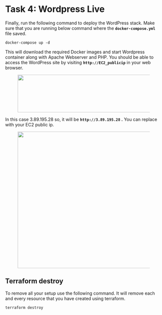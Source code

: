 # Task 4: Wordpress Live

Finally, run the following command to deploy the WordPress stack. Make sure that you are running below command where the **`docker-compose.yml`** file saved.

```
docker-compose up -d
```

This will download the required Docker images and start Wordpress container along with Apache Webserver and PHP. You should be able to access the WordPress site by visiting **`http://EC2_publicip`** in your web browser.

<figure><img src="https://miro.medium.com/v2/resize:fit:700/1*HJhUWG3P9f-GG-jcoMhg4g.png" alt="" height="121" width="700"><figcaption></figcaption></figure>

In this case 3.89.195.28 so, it will be **`http://3.89.195.28` .** You can replace with your EC2 public ip.

<figure><img src="https://miro.medium.com/v2/resize:fit:700/1*2lCR5J8iHoGMX-5DIju13Q.png" alt="" height="439" width="700"><figcaption></figcaption></figure>

## Terraform destroy <a href="#bdde" id="bdde"></a>

To remove all your setup use the following command. It will remove each and every resource that you have created using terraform.

```
terraform destroy
```
